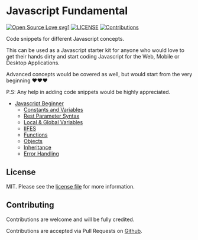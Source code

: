 # Javascript Fundamental

[![Open Source Love svg1](https://badges.frapsoft.com/os/v1/open-source.svg?v=103)](https://github.com/AdoraNwodo/javascript-fundamentals/)
[![LICENSE](https://img.shields.io/github/license/AdoraNwodo/javascript-fundamentals.svg)](https://github.com/AdoraNwodo/javascript-fundamentals/)
[![Contributions](https://img.shields.io/badge/contributions-welcome-orange.svg)](https://github.com/AdoraNwodo/javascript-fundamentals/network/members)

Code snippets for different Javascript concepts.

This can be used as a Javascript starter kit for anyone who would love to get their hands dirty and start coding Javascript for the Web, Mobile or Desktop Applications.

Advanced concepts would be covered as well, but would start from the very beginning ❤️❤️❤️

P.S: Any help in adding code snippets would be highly appreciated.

   - [Javascript Beginner](https://github.com/AdoraNwodo/javascript-fundamentals/beginner)
       - [Constants and Variables](https://github.com/AdoraNwodo/javascript-fundamentals/blob/master/beginner/constants-and-variables.js)
       - [Rest Parameter Syntax](https://github.com/AdoraNwodo/javascript-fundamentals/blob/master/beginner/rest-parameters-example.js)
       - [Local & Global Variables](https://github.com/AdoraNwodo/javascript-fundamentals/blob/master/beginner/local-global-variables.js)
       - [IIFES](https://github.com/AdoraNwodo/javascript-fundamentals/blob/master/beginner/iifes.js)
       - [Functions](https://github.com/AdoraNwodo/javascript-fundamentals/blob/master/beginner/functions.js)
       - [Objects](https://github.com/AdoraNwodo/javascript-fundamentals/blob/master/beginner/creating-objects.js)
       - [Inheritance](https://github.com/AdoraNwodo/javascript-fundamentals/blob/master/beginner/inheritance.js)  
       - [Error Handling](https://github.com/AdoraNwodo/javascript-fundamentals/blob/master/beginner/error-handling.js)      


## License

MIT. Please see the [license file](https://github.com/AdoraNwodo//javascript-fundamentals/blob/master/LICENSE) for more information.



## Contributing

Contributions are welcome and will be fully credited.

Contributions are accepted via Pull Requests on [Github](https://github.com/adoranwodo/javascript-fundamentals).



